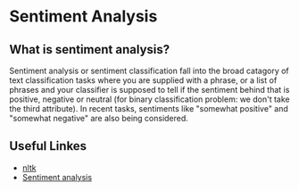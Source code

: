 # Sentiment Analysis
## What is sentiment analysis?
Sentiment analysis or sentiment classification fall into the broad catagory of text classification tasks where you are supplied with a phrase, or a list of phrases and your classifier is supposed to tell if the sentiment behind that is positive, negative or neutral (for binary classification problem: we don't take the third attribute). In recent tasks, sentiments like "somewhat positive" and "somewhat negative" are also being considered.

## Useful Linkes
- [nltk](https://www.nltk.org)
- [Sentiment analysis](https://web.stanford.edu/~jurafsky/slp3/slides/7_Sent.pdf)



